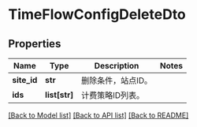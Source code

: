# TimeFlowConfigDeleteDto

## Properties
Name | Type | Description | Notes
------------ | ------------- | ------------- | -------------
**site_id** | **str** | 删除条件，站点ID。 | 
**ids** | **list[str]** | 计费策略ID列表。 | 

[[Back to Model list]](../README.md#documentation-for-models) [[Back to API list]](../README.md#documentation-for-api-endpoints) [[Back to README]](../README.md)


